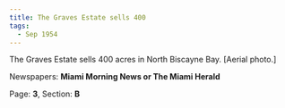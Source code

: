 ```yaml
---  
title: The Graves Estate sells 400  
tags:  
  - Sep 1954  
---  
```

  
The Graves Estate sells 400 acres in North Biscayne Bay. [Aerial photo.]  
  
Newspapers: **Miami Morning News or The Miami Herald**  
  
Page: **3**, Section: **B** 
